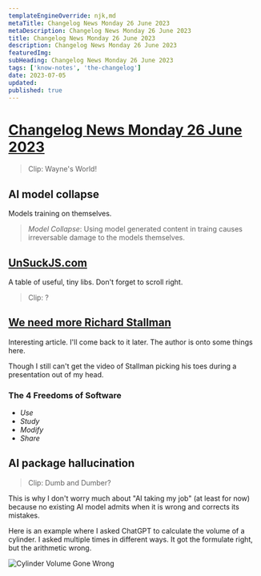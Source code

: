 ```yaml
---
templateEngineOverride: njk,md
metaTitle: Changelog News Monday 26 June 2023
metaDescription: Changelog News Monday 26 June 2023
title: Changelog News Monday 26 June 2023
description: Changelog News Monday 26 June 2023
featuredImg:
subHeading: Changelog News Monday 26 June 2023
tags: ['know-notes', 'the-changelog']
date: 2023-07-05
updated:
published: true
---
```


<div class="col-start-3 col-end-9">


# [Changelog News Monday 26 June 2023](https://changelog.com/news/50)

> Clip: Wayne's World!

## AI model collapse

Models training on themselves.

> *Model Collapse*: Using model generated content in traing causes irreversable damage to the models themselves.

## [UnSuckJS.com](https://unsuckjs.com/)

A table of useful, tiny libs. Don't forget to scroll right.

> Clip: ?

## [We need more Richard Stallman](https://ploum.net/2023-06-19-more-rms.html)

Interesting article. I'll come back to it later. The author is onto some things here.

Though I still can't get the video of Stallman picking his toes during a presentation out of my head.

### The 4 Freedoms of Software
- *Use*
- *Study*
- *Modify*
- *Share*

## AI package hallucination

> Clip: Dumb and Dumber?

This is why I don't worry much about "AI taking my job" (at least for now) because no existing AI model admits when it is wrong and corrects its mistakes.

Here is an example where I asked ChatGPT to calculate the volume of a cylinder. I asked multiple times in different ways. It got the formulate right, but the arithmetic wrong.


![Cylinder Volume Gone Wrong](/img/20230705_volume_of_a_cylinder.png)